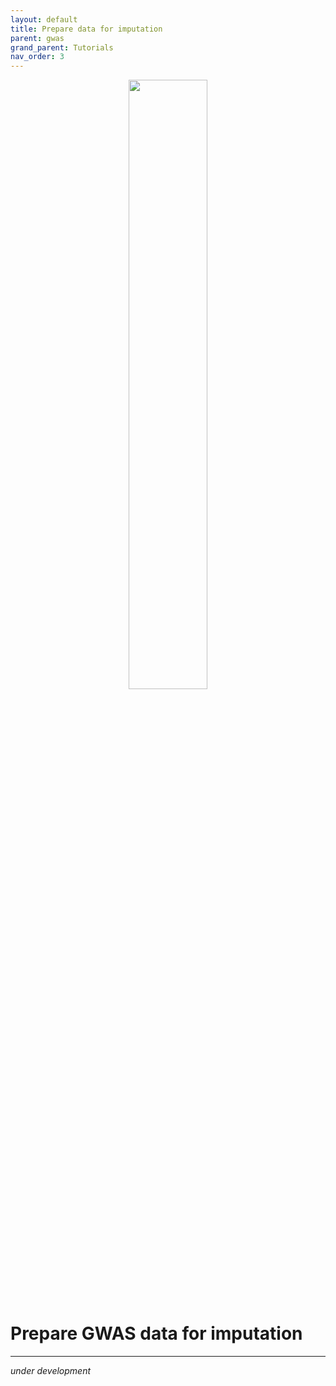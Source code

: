 ```yaml
---
layout: default
title: Prepare data for imputation
parent: gwas
grand_parent: Tutorials
nav_order: 3
---
```


<p align="center"><img src="../../../assets/img/genemap-tutorials.svg" height="50%" width="50%"></p>


# Prepare GWAS data for imputation
---

_under development_